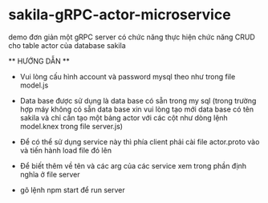 # sakila-gRPC-actor-microservice


demo đơn giản một gRPC server có chức năng thực hiện chức năng CRUD cho table actor của database sakila


** HƯỚNG DẪN **
- Vui lòng cấu hình account và password mysql theo như trong file model.js


- Data base được sử dụng là data base có sẵn trong my sql (trong trường hợp máy không có sẵn data base xin vui lòng tạo mới data base có tên sakila và chỉ cần tạo một bảng actor với các cột như dòng lệnh model.knex trong file server.js)

- Để có thể sử dụng service này thì phía client phải cài file actor.proto vào và tiến hành load file đó lên

- Để biết thêm về tên và các arg của các service xem trong phần định nghĩa ở file server


- gõ lệnh npm start để run server
